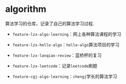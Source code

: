 # algorithm

算法学习的仓库，记录了自己的算法学习过程.

- `feature-lzx-algo-learning`：网上各种算法课程的学习

- `feature-lzx-hello-algo`：`hello-algo`算法项目的学习

- `feature-lzx-lanqiao-review`：蓝桥杯的复习

- `feature-lzx-leetcode`：记录`leetcode`刷题

- `feature-cgj-algo-learning`：`chengj`学长的算法学习


